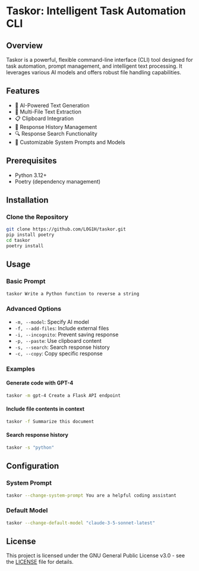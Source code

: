 # Taskor: Intelligent Task Automation CLI

## Overview

Taskor is a powerful, flexible command-line interface (CLI) tool designed for task automation, prompt management, and intelligent text processing. It leverages various AI models and offers robust file handling capabilities.

## Features

- 🤖 AI-Powered Text Generation
- 📄 Multi-File Text Extraction
- 📋 Clipboard Integration
- 💾 Response History Management
- 🔍 Response Search Functionality
- 🔑 Customizable System Prompts and Models

## Prerequisites

- Python 3.12+
- Poetry (dependency management)

## Installation

### Clone the Repository
```bash
git clone https://github.com/L0G1H/taskor.git
pip install poetry
cd taskor
poetry install
```

## Usage

### Basic Prompt
```bash
taskor Write a Python function to reverse a string
```

### Advanced Options
- `-m, --model`: Specify AI model
- `-f, --add-files`: Include external files
- `-i, --incognito`: Prevent saving response
- `-p, --paste`: Use clipboard content
- `-s, --search`: Search response history
- `-c, --copy`: Copy specific response

### Examples
#### Generate code with GPT-4
```bash
taskor -m gpt-4 Create a Flask API endpoint
```

#### Include file contents in context
```bash
taskor -f Summarize this document
```

#### Search response history
```bash
taskor -s "python"
```

## Configuration

### System Prompt
```bash
taskor --change-system-prompt You are a helpful coding assistant
```

### Default Model
```bash
taskor --change-default-model "claude-3-5-sonnet-latest"
```

## License
This project is licensed under the GNU General Public License v3.0 - see the [LICENSE](LICENSE) file for details.
